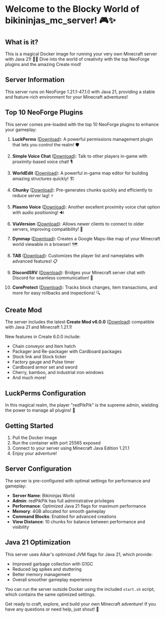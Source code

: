# Welcome to the Blocky World of bikininjas_mc_server! 🎮✨

## What is it?

This is a magical Docker image for running your very own Minecraft server with Java 21! 🏰✨ Dive into the world of creativity with the top NeoForge plugins and the amazing Create mod!

## Server Information

This server runs on NeoForge 1.21.1-47.1.0 with Java 21, providing a stable and feature-rich environment for your Minecraft adventures!

## Top 10 NeoForge Plugins

This server comes pre-loaded with the top 10 NeoForge plugins to enhance your gameplay:

1. **LuckPerms** ([Download](https://modrinth.com/plugin/luckperms)): A powerful permissions management plugin that lets you control the realm! 🛡️

2. **Simple Voice Chat** ([Download](https://modrinth.com/plugin/simple-voice-chat)): Talk to other players in-game with proximity-based voice chat! 🎙️

3. **WorldEdit** ([Download](https://modrinth.com/plugin/worldedit)): A powerful in-game map editor for building amazing structures quickly! 🏗️

4. **Chunky** ([Download](https://modrinth.com/plugin/chunky)): Pre-generates chunks quickly and efficiently to reduce server lag! ⚡

5. **Plasmo Voice** ([Download](https://modrinth.com/plugin/plasmo-voice)): Another excellent proximity voice chat option with audio positioning! 🔊

6. **ViaVersion** ([Download](https://modrinth.com/plugin/viaversion)): Allows newer clients to connect to older servers, improving compatibility! 🔄

7. **Dynmap** ([Download](https://modrinth.com/plugin/dynmap)): Creates a Google Maps-like map of your Minecraft world viewable in a browser! 🗺️

8. **TAB** ([Download](https://modrinth.com/plugin/tab-was-taken)): Customizes the player list and nameplates with advanced features! 📋

9. **DiscordSRV** ([Download](https://modrinth.com/plugin/discordsrv)): Bridges your Minecraft server chat with Discord for seamless communication! 💬

10. **CoreProtect** ([Download](https://modrinth.com/plugin/coreprotect)): Tracks block changes, item transactions, and more for easy rollbacks and inspections! 🔍

## Create Mod

The server includes the latest **Create Mod v6.0.0** ([Download](https://modrinth.com/mod/create/version/1.21.1-6.0.0)) compatible with Java 21 and Minecraft 1.21.1!

New features in Create 6.0.0 include:
- Chain conveyor and Item hatch
- Packager and Re-packager with Cardboard packages
- Stock link and Stock ticker
- Factory gauge and Pulse timer
- Cardboard armor set and sword
- Cherry, bamboo, and industrial iron windows
- And much more!

## LuckPerms Configuration

In this magical realm, the player "redPikPik" is the supreme admin, wielding the power to manage all plugins! 🌟

## Getting Started

1. Pull the Docker image
2. Run the container with port 25565 exposed
3. Connect to your server using Minecraft Java Edition 1.21.1
4. Enjoy your adventure!

## Server Configuration

The server is pre-configured with optimal settings for performance and gameplay:

- **Server Name**: Bikininjas World
- **Admin**: redPikPik has full administrative privileges
- **Performance**: Optimized Java 21 flags for maximum performance
- **Memory**: 4GB allocated for smooth gameplay
- **Command Blocks**: Enabled for advanced creations
- **View Distance**: 10 chunks for balance between performance and visibility

## Java 21 Optimization

This server uses Aikar's optimized JVM flags for Java 21, which provide:

- Improved garbage collection with G1GC
- Reduced lag spikes and stuttering
- Better memory management
- Overall smoother gameplay experience

You can run the server outside Docker using the included `start.sh` script, which contains the same optimized settings.

Get ready to craft, explore, and build your own Minecraft adventure! If you have any questions or need help, just shout! 📣
